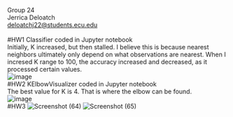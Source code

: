Group 24 \
Jerrica Deloatch \
deloatchj22@students.ecu.edu \
\
#HW1
Classifier coded in Jupyter notebook \
Initially, K increased, but then stalled. I believe this is because nearest neighbors ultimately only depend on what observations are nearest. When I incresed K range to 100, the accuracy increased and decreased, as it processed certain values. \
![image](https://user-images.githubusercontent.com/113311736/190349328-acd60667-48b2-4792-9128-c26b90bcad37.png)
\
#HW2
KElbowVisualizer coded in Jupyter notebook \
The best value for K is 4. That is where the elbow can be found. \
![image](https://user-images.githubusercontent.com/113311736/192155063-a1e1a3f6-186e-4fa4-9406-9644cc61df78.png)
\
#HW3
![Screenshot (64)](https://user-images.githubusercontent.com/113311736/194196597-f2d87818-56ea-4ff6-a999-d8b7879aaac5.png)
![Screenshot (65)](https://user-images.githubusercontent.com/113311736/194196745-b7fa1cf9-10a7-46ef-ae4c-6a4fb560f10f.png)


